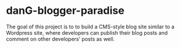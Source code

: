 # danG-blogger-paradise
The goal of this project is to to build a CMS-style blog site similar to a Wordpress site, where developers can publish their blog posts and comment on other developers’ posts as well.
